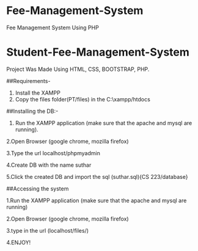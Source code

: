 # Fee-Management-System
Fee Management System Using PHP


# Student-Fee-Management-System

Project Was  Made Using HTML, CSS, BOOTSTRAP, PHP.


##Requirements-

1. Install the XAMPP
2. Copy the files folder(PT/files) in the C:\\xampp/htdocs

##Installing the DB:-

1. Run the XAMPP application (make sure that the apache and mysql are running).

2.Open Browser (google chrome, mozilla firefox)

3.Type the url localhost/phpmyadmin

4.Create DB with the name suthar

5.Click the created DB and import the sql (suthar.sql){CS 223/database}




##Accessing the system

1.Run the XAMPP application (make sure that the apache and mysql are running)

2.Open Browser (google chrome, mozilla firefox)

3.type in the url (localhost/files/)

4.ENJOY!





